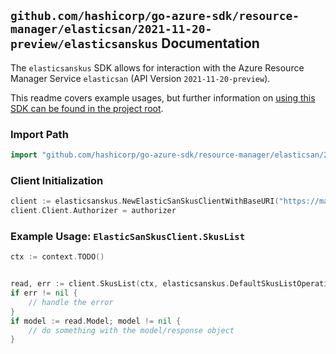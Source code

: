 
## `github.com/hashicorp/go-azure-sdk/resource-manager/elasticsan/2021-11-20-preview/elasticsanskus` Documentation

The `elasticsanskus` SDK allows for interaction with the Azure Resource Manager Service `elasticsan` (API Version `2021-11-20-preview`).

This readme covers example usages, but further information on [using this SDK can be found in the project root](https://github.com/hashicorp/go-azure-sdk/tree/main/docs).

### Import Path

```go
import "github.com/hashicorp/go-azure-sdk/resource-manager/elasticsan/2021-11-20-preview/elasticsanskus"
```


### Client Initialization

```go
client := elasticsanskus.NewElasticSanSkusClientWithBaseURI("https://management.azure.com")
client.Client.Authorizer = authorizer
```


### Example Usage: `ElasticSanSkusClient.SkusList`

```go
ctx := context.TODO()


read, err := client.SkusList(ctx, elasticsanskus.DefaultSkusListOperationOptions())
if err != nil {
	// handle the error
}
if model := read.Model; model != nil {
	// do something with the model/response object
}
```

